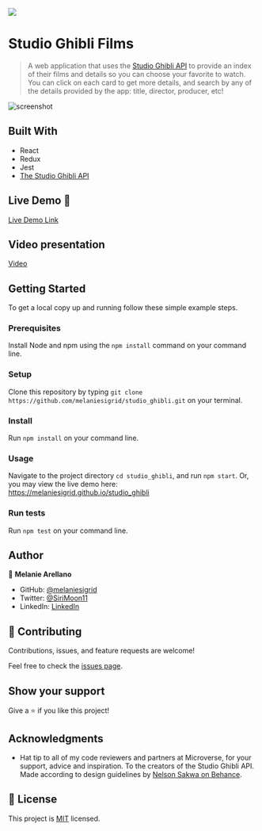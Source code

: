 ![](https://img.shields.io/badge/Microverse-blueviolet)

# Studio Ghibli Films

> A web application that uses the [Studio Ghibli API](https://ghibliapi.herokuapp.com/#) to provide an index of their films and details so you can choose your favorite to watch. You can click on each card to get more details, and search by any of the details provided by the app: title, director, producer, etc!

![screenshot](./ghibli_screenshot.gif)

## Built With

- React
- Redux
- Jest
- [The Studio Ghibli API](https://ghibliapi.herokuapp.com/#)

## Live Demo 🚀

[Live Demo Link](https://melaniesigrid.github.io/studio_ghibli)

## Video presentation
[Video](https://www.loom.com/share/2b36ce2b4ffa41b0a4ca1f0eb290e72f)

## Getting Started

To get a local copy up and running follow these simple example steps.

### Prerequisites
Install Node and npm using the `npm install` command on your command line.

### Setup
Clone this repository by typing `git clone https://github.com/melaniesigrid/studio_ghibli.git` on your terminal.

### Install
Run `npm install` on your command line.

### Usage
Navigate to the project directory `cd studio_ghibli`, and run `npm start`. Or, you may view the live demo here: https://melaniesigrid.github.io/studio_ghibli

### Run tests
Run `npm test` on your command line.

## Author

👤 **Melanie Arellano**

- GitHub: [@melaniesigrid](https://github.com/melaniesigrid)
- Twitter: [@SiriMoon11](https://twitter.com/SiriMoon11)
- LinkedIn: [LinkedIn](https://www.linkedin.com/in/melaniesigrid/)

## 🤝 Contributing

Contributions, issues, and feature requests are welcome!

Feel free to check the [issues page](../../issues/).

## Show your support

Give a ⭐️ if you like this project!

## Acknowledgments

- Hat tip to all of my code reviewers and partners at Microverse, for your support, advice and inspiration. To the creators of the Studio Ghibli API. Made according to design guidelines by [Nelson Sakwa on Behance](https://www.behance.net/gallery/31579789/Ballhead-App-%28Free-PSDs%29).

## 📝 License

This project is [MIT](./MIT.md) licensed.
